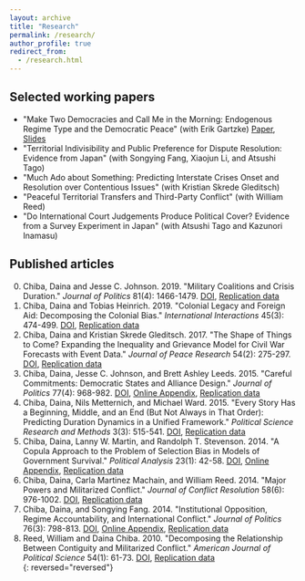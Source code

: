 ```yaml
---
layout: archive
title: "Research"
permalink: /research/
author_profile: true
redirect_from: 
  - /research.html
---
```


## <i class="fas fa-flask"></i> Selected working papers

* "Make Two Democracies and Call Me in the Morning: Endogenous Regime Type and the Democratic Peace" (with Erik Gartzke) [Paper](../files/makedempeace_2020.pdf), [Slides](../files/makedempeace_slides.pdf)  
* "Territorial Indivisibility and Public Preference for Dispute Resolution: Evidence from Japan" (with Songying Fang, Xiaojun Li, and Atsushi Tago)  
* "Much Ado about Something: Predicting Interstate Crises Onset and Resolution over Contentious Issues" (with Kristian Skrede Gleditsch)  
* "Peaceful Territorial Transfers and Third-Party Conflict" (with William Reed)  
* "Do International Court Judgements Produce Political Cover? Evidence from a Survey Experiment in Japan" (with Atsushi Tago and Kazunori Inamasu)  

## <i class="far fa-file-alt"></i> Published articles

0. Chiba, Daina and Jesse C. Johnson. 2019. "Military Coalitions and Crisis Duration." _Journal of Politics_ 81(4): 1466-1479. [DOI](https://doi.org/10.1086/704598), [Replication data](https://doi.org/10.7910/DVN/KJ6X76)  
0. Chiba, Daina and Tobias Heinrich. 2019. "Colonial Legacy and Foreign Aid: Decomposing the Colonial Bias." _International Interactions_ 45(3): 474-499. [DOI](https://doi.org/10.1080/03050629.2019.1593834), [Replication data](https://doi.org/10.7910/DVN/PAHRCK)  
0. Chiba, Daina and Kristian Skrede Gleditsch. 2017. "The Shape of Things to Come? Expanding the Inequality and Grievance Model for Civil War Forecasts with Event Data." _Journal of Peace Research_ 54(2): 275-297. [DOI](https://doi.org/10.1177/0022343316684192), [Replication data](http://file.prio.no/Journals/JPR/2017/54/2/Daina%20Chiba%20&%20Kristian%20Skrede%20Gleditsch.zip)  
0. Chiba, Daina, Jesse C. Johnson, and Brett Ashley Leeds. 2015. "Careful Commitments: Democratic States and Alliance Design." _Journal of Politics_ 77(4): 968-982. [DOI](https://doi.org/10.1086/682074), [Online Appendix](http://www.ruf.rice.edu/~leeds/documents/ChibaJohnsonLeedsAppendix.pdf), [Replication data](http://dx.doi.org/10.7910/DVN/DGHX1E)  
0. Chiba, Daina, Nils Metternich, and Michael Ward. 2015. "Every Story Has a Beginning, Middle, and an End (But Not Always in That Order): Predicting Duration Dynamics in a Unified Framework." _Political Science Research and Methods_ 3(3): 515-541. [DOI](https://doi.org/10.1017/psrm.2014.46), [Replication data](http://dx.doi.org/10.7910/DVN/N5IF8R)  
0. Chiba, Daina, Lanny W. Martin, and Randolph T. Stevenson. 2014. "A Copula Approach to the Problem of Selection Bias in Models of Government Survival." _Political Analysis_ 23(1): 42-58. [DOI](https://doi.org/10.1093/pan/mpu013), [Online Appendix](https://static.cambridge.org/content/id/urn:cambridge.org:id:article:S1047198700011591/resource/name/S1047198700011591sup001.zip), [Replication data](http://dx.doi.org/10.7910/DVN/26966)  
0. Chiba, Daina, Carla Martinez Machain, and William Reed. 2014. "Major Powers and Militarized Conflict." _Journal of Conflict Resolution_ 58(6): 976-1002. [DOI](https://doi.org/10.1177/0022002713487318), [Replication data](https://doi.org/10.7910/DVN/CXBVYY)  
0. Chiba, Daina, and Songying Fang. 2014. "Institutional Opposition, Regime Accountability, and International Conflict." _Journal of Politics_ 76(3): 798-813. [DOI](https://doi.org/10.1017/S0022381614000127), [Online Appendix](/files/ioraic_appendix.pdf), [Replication data](https://doi.org/10.7910/DVN/24455)  
0. Reed, William and Daina Chiba. 2010. "Decomposing the Relationship Between Contiguity and Militarized Conflict." _American Journal of Political Science_ 54(1): 61-73. [DOI](https://doi.org/10.1111/j.1540-5907.2009.00418.x), [Replication data](https://doi.org/10.7910/DVN/C7JA8S)  
{: reversed="reversed"}


